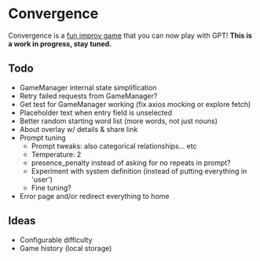 # Convergence

Convergence is a [fun improv game](https://www.learnimprov.com/convergence/) that you can now play with GPT! **This is a work in progress, stay tuned.**

## Todo

- GameManager internal state simplification
- Retry failed requests from GameManager?
- Get test for GameManager working (fix axios mocking or explore fetch)
- Placeholder text when entry field is unselected
- Better random starting word list (more words, not just nouns)
- About overlay w/ details & share link
- Prompt tuning
  - Prompt tweaks: also categorical relationships... etc
  - Temperature: 2
  - presence_penalty instead of asking for no repeats in prompt?
  - Experiment with system definition (instead of putting everything in 'user')
  - Fine tuning?
- Error page and/or redirect everything to home

## Ideas

- Configurable difficulty
- Game history (local storage)
